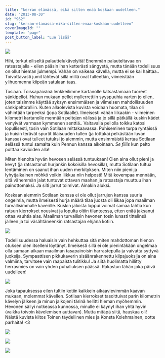 ```yaml
---
title: "kerran elämässä, eikä sitten enää koskaan uudelleen."
date: "2013-08-30"
id: "962"
slug: "kerran-elamassa-eika-sitten-enaa-koskaan-uudelleen"
coverImageId: ""
template: "page"
post_button_label: "Lue lisää"
---
```


[![](images/iltalenkki_.png)](http://1.bp.blogspot.com/-EQP-XqTPhvw/UiCUuEpRxwI/AAAAAAAAGvE/Le1PYlSFVTU/s1600/iltalenkki_.png)

Hihi, terkut eiliseltä palauttelukävelyltä! Enemmän palauteltavaa on ratsastajalla - eilen pääsin ihan ketterästi sängystä, mutta tänään todellisuus on ollut hieman julmempi. Vähän on vaikeaa kävellä, mutta ei se kai haittaa.. Toivottavasti jumit lähtevät sillä millä ovat tulleetkin, viimeistään ylihuomenna kiipeän satulaan taas.

  

Tosiaan. Toissapäivänä lenkkeilimme kartanolle katsastamaan tuoreet sänkipellot. Huhun mukaan pellot myllerrettiin syyspuuhia varten jo eilen, joten taisimme käyttää syksyn ensimmäisen ja viimeisen mahdollisuuden sänkipeltoralliin. Kuten allaolevista kuvista voidaan huomata, tilaa oli vähintään tarpeeksi (jopa Sotilaalle). Ilmeisesti vähän liikaakin - viimeinen kilometri kartanolle mennään peltojen välissä ja jo sillä pätkällä kuskin kädet venyivät varmaan kymmenen senttiä.. Valtavalla pellolla tolkku katosi lopullisesti, tosin vain Sotilaan mittakaavassa. Puhiseminen turpa ryntäissä ja huisin terävät spurtit tilaisuuden tullen (ja tottakai pelkästään luvan kanssa) ovat tulleet tutuksi jo aiemmin, mutta ensimmäistä kertaa Sotilaan selässä tuntui samalta kuin Pennun kanssa aikoinaan. _Se fiilis_ kun pelto polttaa kavioiden alla!

  

Miten hienolta hyvän hevosen selässä tuntuukaan! Olen aina ollut pieni ja kevyt (ja ratsastanut hurjankin kokoisilla hevosilla), mutta Sotilaan tultua lentäminen on saanut ihan uuden merkityksen. Miten niin pieni ja lyhytjalkainen möhkö voikin liikkua niin helposti! Mitä kovempaa mennään, sitä vähemmän jalat tuntuvat ottavan maahan ja ratsastaja muuttuu ihan painottomaksi. Ja silti jarrut toimivat. Ainakin aluksi..

  

Koskaan aiemmin Sotilaan kanssa ei ole ollut jarrujen kanssa suuria ongelmia, mutta ilmeisesti hurja määrä tilaa juosta oli liikaa jopa maailman turvallisimmalle kaverille. Kuskin jaloista loppui voimat samaa tahtia kun ratsun kierrokset nousivat ja lopulta oltiin tilanteessa, etten enää jaksanut ottaa vauhtia alas. Maailman turvallisin hevonen tosin lunasti tittelinsä jälleen ja toi väsähtäneenkin ratsastajan ehjänä kotiin.

  

[![](images/monte7.png)](http://1.bp.blogspot.com/-zyXyuwH07k8/UiCUuuJZLdI/AAAAAAAAGvI/xK4jnNxBimI/s1600/monte7.png)

  

Todellisuudessa haluaisin vain hehkuttaa sitä miten mahdottoman hienon otuksen olen itselleni löytänyt. Ilmeisesti sillä ei ole pienintäkään ongelmaa olla samaan aikaan maailman tasapainoisin harrastepulla ja vaivatta syttyvä juoksija. Sympaattisen pikkukaverin sisäänrakennettu kilpajuoksija on aina valmiina, tarvitsee vain raapaista tulitikku! Ja siitä huolimatta hillitty herrasmies on vain yhden puhalluksen päässä. Rakastun tähän joka päivä uudelleen!

  

[![](images/monte6.png)](http://1.bp.blogspot.com/-3B21Q7lJZ1s/UiCUsJWoOEI/AAAAAAAAGu0/5yU_AayiaYQ/s1600/monte6.png)

  

Joka tapauksessa eilen tultiin kotiin kaikkein aikaavievimmän kaavan mukaan, molemmat kävellen. Sotilaan kierrokset tasoittuivat parin kilometrin kävelyn jälkeen ja minun jalkojeni tärinä hellitti hieman myöhemmin. Hevonen säilyi notkeassa kunnossa, minulle ei käynyt ihan yhtä hyvin (vaikka toivoin kävelemisen auttavan). Mutta mitäpä siitä, hauskaa oli! Näistä kuvista kiitos Toinen täydellinen mies ja Konsta Kolehmainen, ootte parhaita! <3

  

[![](images/monte8.JPG)](http://2.bp.blogspot.com/-h43LVYpX7i8/UiCyg4eCFAI/AAAAAAAAGvs/5mcmN_hY-M0/s1600/monte8.JPG)

  

[![](images/monte1_.png)](http://3.bp.blogspot.com/-TVqCz4yCw3A/UiCUtVkXmzI/AAAAAAAAGu8/ACzw1BuGZHo/s1600/monte1_.png)

  

  

  

[![](images/ak.png)](http://4.bp.blogspot.com/-KQNMGzlsXH8/UiClKAcekzI/AAAAAAAAGvc/wt_xk7Mm3us/s1600/ak.png)
